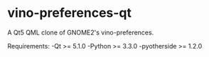 vino-preferences-qt
===================

A Qt5 QML clone of GNOME2's vino-preferences.

Requirements:
-Qt >= 5.1.0
-Python >= 3.3.0
-pyotherside >= 1.2.0
